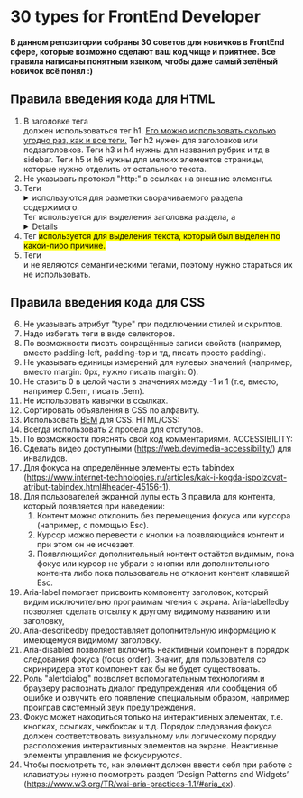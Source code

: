 # 30 types for FrontEnd Developer
#### В данном репозитории собраны 30 советов для новичков в FrontEnd сфере, которые возможно сделают ваш код чище и приятнее. Все правила написаны понятным языком, чтобы даже самый зелёный новичок всё понял :)
## Правила введения кода для HTML
1. В заголовке тега <article> должен использоваться тег h1. [Его можно использовать сколько угодно раз, как и все <h> теги.](https://webdesign.tutsplus.com/articles/the-truth-about-multiple-h1-tags-in-the-html5-era--webdesign-16824) Тег h2 нужен для заголовков или подзаголовков. Теги h3 и h4 нужны для названия рубрик и тд в sidebar. Теги h5 и h6 нужны для мелких элементов страницы, которые нужно отделить от остального текста.
2. Не указывать протокол "http:" в ссылках на внешние элементы.
3. Теги <details> и <summary> используются для разметки сворачиваемого раздела содержимого. <summary> Тег используется для выделения заголовка раздела, а <details> тег используется для выделения самого содержимого.
4. Тег <mark> используется для выделения текста, который был выделен по какой-либо причине. 
5. Теги <div> и <span> не являются семантическими тегами, поэтому нужно стараться их не использовать.
## Правила введения кода для CSS
6. Не указывать атрибут "type" при подключении стилей и скриптов.
7. Надо избегать теги в виде селекторов.
8. По возможности писать сокращённые записи свойств (например, вместо padding-left, padding-top и тд, писать просто padding).
9. Не указывать единицы измерений для нулевых значений (например, вместо margin: 0px, нужно писать margin: 0).
10. Не ставить 0 в целой части в значениях между -1 и 1 (т.е, вместо, например 0.5em, писать .5em).
11. Не использовать кавычки в ссылках.
12. Сортировать объявления в CSS по алфавиту.
13. Использовать [BEM](https://csswizardry.com/2013/01/mindbemding-getting-your-head-round-bem-syntax/) для CSS.
HTML/CSS:
14. Всегда использовать 2 пробела для отступов.
15. По возможности пояснять свой код комментариями.
ACCESSIBILITY:
16. Сделать видео доступными (https://web.dev/media-accessibility/) для инвалидов.
17. Для фокуса на определённые элементы есть tabindex (https://www.internet-technologies.ru/articles/kak-i-kogda-ispolzovat-atribut-tabindex.html#header-45156-1).
18. Для пользователей экранной лупы есть 3 правила для контента, который появляется при наведении:
      1. Контент можно отклонить без перемещения фокуса или курсора (например, с помощью Esc).
      2. Курсор можно перевести с кнопки на появляющийся контент и при этом он не исчезает.
      3.  Появляющийся дополнительный контент остаётся видимым, пока фокус или курсор не убрали с кнопки или дополнительного контента либо пока пользователь не отклонит контент клавишей Esc. 
19. Aria-label помогает присвоить компоненту заголовок, который видим исключительно программам чтения с экрана. Aria-labelledby позволяет сделать отсылку к другому видимому названию или заголовку,
20. Aria-describedby предоставляет дополнительную информацию к имеющемуся видимому заголовку.
21. Aria-disabled позволяет включить неактивный компонент в порядок следования фокуса (focus order). Значит, для пользователя со скринридера этот компонент как бы не будет существовать.
22. Роль "alertdialog" позволяет вспомогательным технологиям и браузеру распознать диалог предупреждения или сообщения об ошибке и озвучить его появление специальным образом, например проиграв системный звук предупреждения.
23. Фокус может находиться только на интерактивных элементах, т.е. кнопках, ссылках, чекбоксах и т.д. Порядок следования фокуса должен соответствовать визуальному или логическому порядку расположения интерактивных элементов на экране.  Неактивные элементы управления не фокусируются.  
24. Чтобы посмотреть то, как элемент должен ввести себя при работе с клавиатуры нужно посмотреть раздел ‘Design Patterns and Widgets’ (https://www.w3.org/TR/wai-aria-practices-1.1/#aria_ex).
